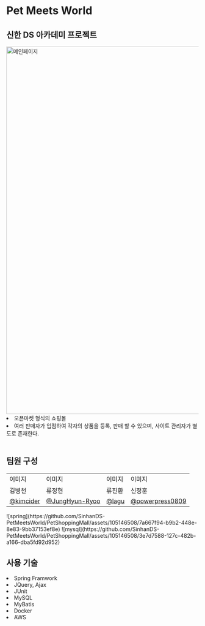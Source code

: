 <h1>Pet Meets World</h1>
<h2>신한 DS 아카데미 프로젝트</h2>

<img width="960" alt="메인페이지" src="https://github.com/SinhanDS-PetMeetsWorld/PetShoppingMall/assets/105146508/3cc8f834-2b23-40e7-bd71-079cd32ed912">
<li>오픈마켓 형식의 쇼핑몰</li>
<li>여러 판매자가 입점하여 각자의 상품을 등록, 판매 할 수 있으며, 사이트 관리자가 별도로 존재한다.</li>


<br>
<h2>팀원 구성</h2>
<table>
  <tr>
    <td>이미지</td>
    <td>이미지</td>
    <td>이미지</td>
    <td>이미지</td>
  </tr>
  <tr>
    <td>김병천</td>
    <td>류정현</td>
    <td>류진환</td>
    <td>신정훈</td>
  </tr>
  <tr>
    <td><a href="https://github.com/kimcider">@kimcider</a></td>
    <td><a href="https://github.com/JungHyun-Ryoo">@JungHyun-Ryoo</a></td>
    <td><a href="https://github.com/lyegoos">@lagu</a></td>
    <td><a href="https://github.com/powerpress0809">@powerpress0809</a></td>
  </tr>
</table>
![spring](https://github.com/SinhanDS-PetMeetsWorld/PetShoppingMall/assets/105146508/7a667f94-b9b2-448e-8e83-9bb37153ef8e)
![mysql](https://github.com/SinhanDS-PetMeetsWorld/PetShoppingMall/assets/105146508/3e7d7588-127c-482b-a166-dba5fd92d952)

<br>
<h2>사용 기술</h2>
<li>Spring Framwork</li>
<li>JQuery, Ajax</li>
<li>JUnit</li>
<li>MySQL</li>
<li>MyBatis</li>
<li>Docker</li>
<li>AWS</li>
